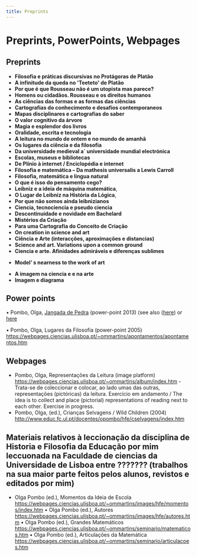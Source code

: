 ```yaml
---
title: Preprints
---
```

# Preprints, PowerPoints, Webpages


## Preprints

* **Filosofia e práticas discursivas no Protágoras de Platão**
* **A infinitude da queda no 'Teeteto' de Platão**
* **Por que é que Rousseau não é um utopista mas parece?**
* **Homens ou cidadãos. Rousseau e os direitos humanos**
* **As ciências das formas e as formas das ciências**
* **Cartografias do conhecimento e desafios contemporaneos**
* **Mapas disciplinares e cartografias do saber**
* **O valor cognitivo da árvore**
* **Magia e esplendor dos livros**
* **Oralidade, escrita e tecnologia**
* **A leitura no mundo de ontem e no mundo de amanhã**
* **Os lugares da ciência e da filosofia**
* **Da universidade medieval a´ universidade mundial electrónica**
* **Escolas, museus e bibliotecas**
* **De Plínio à internet / Enciclopédia e internet**
* **Filosofia e matemática – Da mathesis universalis a Lewis Carroll**
* **Filosofia, matemática e língua natural**
* **O que é isso do pensamento cego?**
* **Leibniz e a ideia de máquina matemática**,
* **O Lugar de Leibniz na História da Lógica**,
* **Por que não somos ainda leibnizianos**
* **Ciencia, tecnociencia e pseudo ciencia**
* **Descontinuidade e novidade em Bachelard**
* **Mistérios da Criação**
* **Para uma Cartografia do Conceito de Criação**
* **On creation in science and art**
* **Ciência e Arte (interacções, aproximações e distancias)**
* **Science and art. Variations upon a common ground**
* **Ciencia e arte. Afinidades admiráveis e diferenças sublimes**
+ **Model’ s nearness to the work of art**
* **A imagem na ciencia e e na arte**
* **Imagem e diagrama**


## Power points
•	Pombo, Olga, [Jangada de Pedra](https://slidetodoc.com/jangada-de-pedra-olga-pombo-lisboa-fcul-16/) (power-point 2013) (see also  ([here](http://slideplayer.com.br/slide/1263976)) or [here](https://www.slideserve.com/orli/jangada-de-pedra)

•	Pombo, Olga, Lugares da Filosofia (power-point 2005) 
<https://webpages.ciencias.ulisboa.pt/~ommartins/apontamentos/apontamentos.htm>


## Webpages

* Pombo, Olga, Representações da Leitura (image platform) 
   <https://webpages.ciencias.ulisboa.pt/~ommartins/album/index.htm> - Trata-se de coleccionar e colocar, ao lado umas das outras, representações (pictóricas) da leitura. Exercício em andamento / The idea is to collect and place (pictorial) representations of reading next to each other. Exercise in progress.
* Pombo, Olga, (ed.), Crianças Selvagens / Wild Children (2004)     <http://www.educ.fc.ul.pt/docentes/opombo/hfe/cselvagens/index.htm>

## Materiais relativos à leccionação da disciplina de Historia e Filosofia da Educação por mim leccuonada na Faculdade de ciencias da Universidade de Lisboa entre ??????? (trabalhos na sua maior parte feitos pelos alunos, revistos e editados por mim)

  * Olga Pombo (ed.), Momentos da Ideia de Escola 
<https://webpages.ciencias.ulisboa.pt/~ommartins/images/hfe/momentos/index.htm>
•	Olga Pombo (ed.), Autores 
<https://webpages.ciencias.ulisboa.pt/~ommartins/images/hfe/autores.htm>
•	Olga Pombo (ed.), Grandes Matemáticos  
<https://webpages.ciencias.ulisboa.pt/~ommartins/seminario/matematicos.htm>
•	Olga Pombo (ed.), Articulações da Matemática  
<https://webpages.ciencias.ulisboa.pt/~ommartins/seminario/articulacoes.htm>








